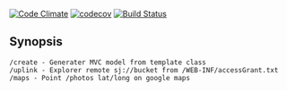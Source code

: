 [![Code Climate](https://codeclimate.com/github/llyppi/tools.png)](https://codeclimate.com/github/llyppi/tools)
[![codecov](https://codecov.io/gh/llyppi/tools/branch/master/graph/badge.svg)](https://codecov.io/gh/llyppi/tools)
[![Build Status](https://travis-ci.org/llyppi/polls.svg?branch=master)](https://travis-ci.org/llyppi/tools)

## Synopsis  
    /create - Generater MVC model from template class
    /uplink - Explorer remote sj://bucket from /WEB-INF/accessGrant.txt
    /maps - Point /photos lat/long on google maps